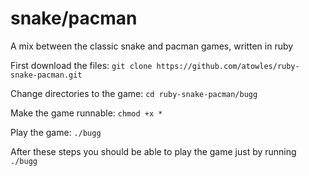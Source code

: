 # snake/pacman
A mix between the classic snake and pacman games, written in ruby

First download the files: ```git clone https://github.com/atowles/ruby-snake-pacman.git```

Change directories to the game: ```cd ruby-snake-pacman/bugg```

Make the game runnable: ```chmod +x *```

Play the game: ```./bugg```


After these steps you should be able to play the game just by running ```./bugg```
